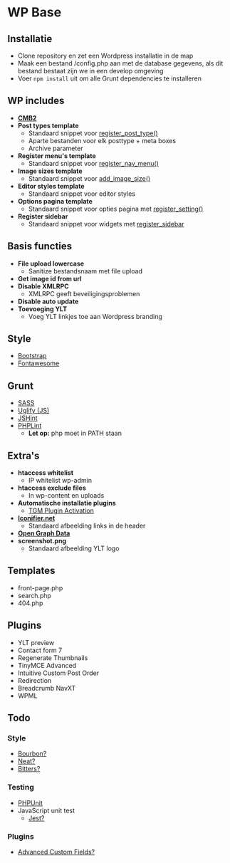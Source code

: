 # WP Base

## Installatie
- Clone repository en zet een Wordpress installatie in de map
- Maak een bestand /config.php aan met de database gegevens, als dit bestand bestaat zijn we in een develop omgeving
- Voer `npm install` uit om alle Grunt dependencies te installeren

## WP includes
- **[CMB2](https://github.com/CMB2/CMB2)**
- **Post types template**
	- Standaard snippet voor [register_post_type()](https://codex.wordpress.org/Function_Reference/register_post_type)
	- Aparte bestanden voor elk posttype + meta boxes
	- Archive parameter
- **Register menu's template**
	- Standaard snippet voor [register_nav_menu()](https://codex.wordpress.org/Function_Reference/register_nav_menus)
- **Image sizes template**
	- Standaard snippet voor [add_image_size()](https://developer.wordpress.org/reference/functions/add_image_size/)
- **Editor styles template**
	- Standaard snippet voor editor styles
- **Options pagina template**
	- Standaard snippet voor opties pagina met [register_setting()](https://codex.wordpress.org/Function_Reference/register_setting)
- **Register sidebar**
	- Standaard snippet voor widgets met [register_sidebar](https://codex.wordpress.org/Function_Reference/register_sidebar)


## Basis functies
- **File upload lowercase**
	- Sanitize bestandsnaam met file upload
- **Get image id from url**
- **Disable XMLRPC**
	- XMLRPC geeft beveiligingsproblemen
- **Disable auto update**
- **Toevoeging YLT**
	- Voeg YLT linkjes toe aan Wordpress branding


## Style
- [Bootstrap](http://getbootstrap.com/)
- [Fontawesome](http://fontawesome.io/)


## Grunt

- [SASS](http://sass-lang.com/)
- [Uglify (JS)](https://github.com/gruntjs/grunt-contrib-uglify)
- [JSHint](https://github.com/gruntjs/grunt-contrib-jshint)
- [PHPLint](https://www.npmjs.com/package/grunt-phplint)
	- **Let op:** php moet in PATH staan


## Extra's
- **htaccess whitelist**
	- IP whitelist wp-admin
- **htaccess exclude files**
	- In wp-content en uploads
- **Automatische installatie plugins**
	- [TGM Plugin Activation](http://tgmpluginactivation.com/)
- **[Iconifier.net](http://iconifier.net/)**
	- Standaard afbeelding links in de header
- **[Open Graph Data](http://ogp.me/)**
- **screenshot.png**
	- Standaard afbeelding YLT logo


## Templates
- front-page.php
- search.php
- 404.php


## Plugins
- YLT preview
- Contact form 7
- Regenerate Thumbnails
- TinyMCE Advanced
- Intuitive Custom Post Order
- Redirection
- Breadcrumb NavXT
- WPML


## Todo

### Style

- [Bourbon?](http://bourbon.io/)
- [Neat?](http://neat.bourbon.io/)
- [Bitters?](http://bitters.bourbon.io)

### Testing

- [PHPUnit](https://www.npmjs.com/package/grunt-phpunit)
- JavaScript unit test
  - [Jest?](https://facebook.github.io/jest/)

### Plugins

- [Advanced Custom Fields?](https://www.advancedcustomfields.com/)